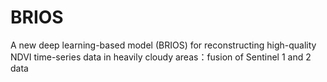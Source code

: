 # BRIOS
A new deep learning-based model (BRIOS) for reconstructing high-quality NDVI time-series data in heavily cloudy areas：fusion of Sentinel 1 and 2 data
